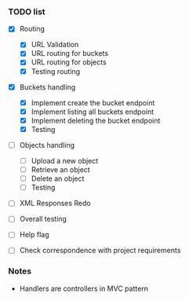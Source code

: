 ### TODO list
- [x] Routing
	- [x] URL Validation
	- [x] URL routing for buckets
	- [x] URL routing for objects
	- [x] Testing routing 
- [x] Buckets handling
	- [X] Implement create the bucket  endpoint
	- [x] Implement listing all buckets endpoint
	- [x] Implement deleting the bucket endpoint
	- [x] Testing
- [ ] Objects handling
	- [ ] Upload a new object
	- [ ] Retrieve an object
	- [ ] Delete an object
	- [ ] Testing
- [ ] XML Responses Redo
- [ ] Overall testing
- [ ] Help flag
- [ ] Check correspondence with project requirements


### Notes

* Handlers are controllers in MVC pattern
